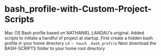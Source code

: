 # bash_profile-with-Custom-Project-Scripts
Mac OS Bash profile based on NATHANIEL LANDAU's original. Added scripts to initiate a handful of project at startup.
First create a hidden bash profile in your home directory ```cd ~ touch .bash_profile```
Next download the BASH-SCRIPTS folder to your home root directory

